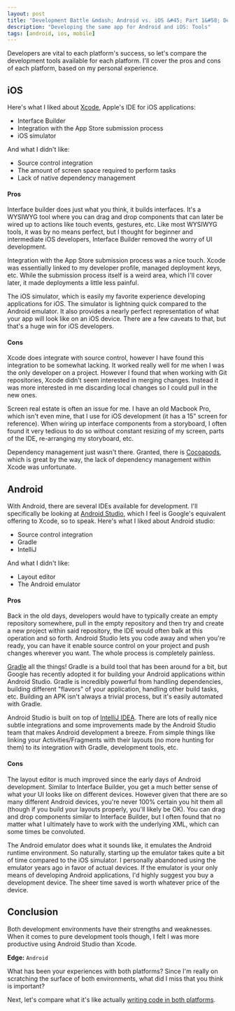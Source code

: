 ```yaml
---
layout: post
title: "Development Battle &mdash; Android vs. iOS &#45; Part 1&#58; Development Tools"
description: "Developing the same app for Android and iOS: Tools"
tags: [android, ios, mobile]
---
```


Developers are vital to each platform's success, so let's compare the development tools available for each platform. I'll cover the pros and cons of each platform, based on my personal experience.

## iOS

Here's what I liked about [Xcode](https://developer.apple.com/xcode/), Apple's IDE for iOS applications:

* Interface Builder
* Integration with the App Store submission process
* iOS simulator

And what I didn't like:

* Source control integration
* The amount of screen space required to perform tasks
* Lack of native dependency management

#### Pros

Interface builder does just what you think, it builds interfaces. It's a WYSIWYG tool where you can drag and drop components that can later be wired up to actions like touch events, gestures, etc. Like most WYSIWYG tools, it was by no means perfect, but I thought for beginner and intermediate iOS developers, Interface Builder removed the worry of UI development.

Integration with the App Store submission process was a nice touch. Xcode was essentially linked to my developer profile, managed deployment keys, etc. While the submission process itself is a weird area, which I'll cover later, it made deployments a little less painful.

The iOS simulator, which is easily my favorite experience developing applications for iOS. The simulator is lightning quick compared to the Android emulator. It also provides a nearly perfect representation of what your app will look like on an iOS device. There are a few caveats to that, but that's a huge win for iOS developers.

#### Cons

Xcode does integrate with source control, however I have found this integration to be somewhat lacking. It worked really well for me when I was the only developer on a project. However I found that when working with Git repositories, Xcode didn't seem interested in merging changes. Instead it was more interested in me discarding local changes so I could pull in the new ones.

Screen real estate is often an issue for me. I have an old Macbook Pro, which isn't even mine, that I use for iOS development (it has a 15" screen for reference). When wiring up interface components from a storyboard, I often found it very tedious to do so without constant resizing of my screen, parts of the IDE, re-arranging my storyboard, etc.

Dependency management just wasn't there. Granted, there is [Cocoapods](http://cocoapods.org/), which is great by the way, the lack of dependency management within Xcode was unfortunate.

## Android

With Android, there are several IDEs available for development. I'll specifically be looking at [Android Studio](http://developer.android.com/sdk/index.html), which I feel is Google's equivalent offering to Xcode, so to speak. Here's what I liked about Android studio:

* Source control integration
* Gradle
* IntelliJ

And what I didn't like:

* Layout editor
* The Android emulator

#### Pros

Back in the old days, developers would have to typically create an empty repository somewhere, pull in the empty repository and then try and create a new project within said repository, the IDE would often balk at this operation and so forth. Android Studio lets you code away and when you're ready, you can have it enable source control on your project and push changes wherever you want. The whole process is completely painless.

[Gradle](https://gradle.org/) all the things! Gradle is a build tool that has been around for a bit, but Google has recently adopted it for building your Android applications within Android Studio. Gradle is incredibly powerful from handling dependencies, building different "flavors" of your application, handling other build tasks, etc. Building an APK isn't always a trivial process, but it's easily automated with Gradle.

Android Studio is built on top of [IntelliJ IDEA](https://www.jetbrains.com/idea/). There are lots of really nice subtle integrations and some improvements made by the Android Studio team that makes Android development a breeze. From simple things like linking your Activities/Fragments with their layouts (no more hunting for them) to its integration with Gradle, development tools, etc.

#### Cons

The layout editor is much improved since the early days of Android development. Similar to Interface Builder, you get a much better sense of what your UI looks like on different devices. However given that there are so many different Android devices, you're never 100% certain you hit them all (though if you build your layouts properly, you'll likely be OK). You can drag and drop components similar to Interface Builder, but I often found that no matter what I ultimately have to work with the underlying XML, which can some times be convoluted.

The Android emulator does what it sounds like, it emulates the Android runtime environment. So naturally, starting up the emulator takes quite a bit of time compared to the iOS simulator. I personally abandoned using the emulator years ago in favor of actual devices. If the emulator is your only means of developing Android applications, I'd highly suggest you buy a development device. The sheer time saved is worth whatever price of the device.

## Conclusion

Both development environments have their strengths and weaknesses. When it comes to pure development tools though, I felt I was more productive using Android Studio than Xcode.

**Edge:** `Android`

What has been your experiences with both platforms? Since I'm really on scratching the surface of both environments, what did I miss that you think is important?

Next, let's compare what it's like actually [writing code in both platforms](/2015/03/16/development-battle-android-vs-ios-part2/).
